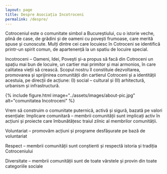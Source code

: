 ```yaml
---
layout: page
title: Despre Asociația Incotroceni
permalink: /despre/
---
```


Cotroceniul este o comunitate simbol a Bucureștiului, cu o istorie veche, plină de case, de grădini și de oameni cu povești frumoase, care merită spuse și cunoscute. Mulți dintre cei care locuiesc în Cotroceni se identifică printr-un spirit comun, de apartenență la un spatiu de locuire special.

Incotroceni – Oameni, Idei, Povești și-a propus să facă din Cotroceni un spațiu mai bun de locuire, un cartier mai primitor și mai armonios, în care calitatea vieții să crească. Scopul nostru îl constituie dezvoltarea, promovarea și sprijinirea comunității din cartierul Cotroceni și a identității acestuia, pe direcții de acțiune: (I) social – cultural și (II) arhitectură, urbanism și infrastructură.

{% include figure.html image="../assets/images/about-pic.jpg" alt="comunitatea Incotroceni" %}

Vrem să construim o comunitate puternică, activă și sigură, bazată pe valori esențiale: Implicare comunitară – membrii comunității sunt implicați activ în acțiuni și proiecte care îmbunătățesc traiul zilnic al membrilor comunității.

Voluntariat – promovăm acțiuni și programe desfășurate pe bază de voluntariat

Respect – membrii comunității sunt conștienti și respectă istoria și tradiția Cotroceniului

Diversitate – membrii comunității sunt de toate vârstele și provin din toate categoriile sociale  
